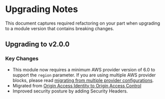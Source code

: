 # Upgrading Notes

This document captures required refactoring on your part when upgrading to a module version that contains breaking changes.

## Upgrading to v2.0.0

### Key Changes

- This module now requires a minimum AWS provider version of 6.0 to support the `region` parameter. If you are using multiple AWS provider blocks, please read [migrating from multiple provider configurations](https://registry.terraform.io/providers/hashicorp/aws/latest/docs/guides/enhanced-region-support#migrating-from-multiple-provider-configurations).
- Migrated from [Origin Access Identity to Origin Access Control](https://docs.aws.amazon.com/AmazonCloudFront/latest/DeveloperGuide/private-content-restricting-access-to-s3.html)
- Improved security posture by adding Security Headers.
